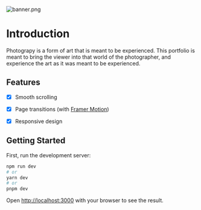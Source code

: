 
![banner.png](public%2Fimg%2Fbanner.png)

# Introduction 
Photograpy is a form of art that is meant to be experienced. This portfolio is meant to bring the viewer into that world of the photographer, and experience the art as it was meant to be experienced.

## Features
- [x] Smooth scrolling
- [x] Page transitions (with [Framer Motion](https://www.framer.com/motion/))
-  [x] Responsive design


## Getting Started

First, run the development server:

```bash
npm run dev
# or
yarn dev
# or
pnpm dev
```

Open [http://localhost:3000](http://localhost:3000) with your browser to see the result.

